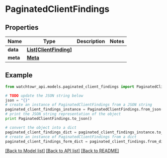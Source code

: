 # PaginatedClientFindings


## Properties
Name | Type | Description | Notes
------------ | ------------- | ------------- | -------------
**data** | [**List[ClientFinding]**](ClientFinding.md) |  | 
**meta** | [**Meta**](Meta.md) |  | 

## Example

```python
from watchtowr_api.models.paginated_client_findings import PaginatedClientFindings

# TODO update the JSON string below
json = "{}"
# create an instance of PaginatedClientFindings from a JSON string
paginated_client_findings_instance = PaginatedClientFindings.from_json(json)
# print the JSON string representation of the object
print PaginatedClientFindings.to_json()

# convert the object into a dict
paginated_client_findings_dict = paginated_client_findings_instance.to_dict()
# create an instance of PaginatedClientFindings from a dict
paginated_client_findings_form_dict = paginated_client_findings.from_dict(paginated_client_findings_dict)
```
[[Back to Model list]](../README.md#documentation-for-models) [[Back to API list]](../README.md#documentation-for-api-endpoints) [[Back to README]](../README.md)


